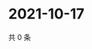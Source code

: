 # 2021-10-17

共 0 条

<!-- BEGIN WEIBO -->
<!-- 最后更新时间 Sun Oct 17 2021 17:08:10 GMT+0800 (China Standard Time) -->

<!-- END WEIBO -->
